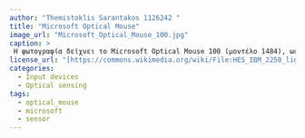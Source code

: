 ```yaml
---
author: "Themistoklis Sarantakos 1126242 "
title: "Microsoft Optical Mouse"
image_url: "Microsoft_Optical_Mouse_100.jpg"
caption: >
 Η φωτογραφία δείχνει το Microsoft Optical Mouse 100 (μοντέλο 1484), ως δείγμα μιας κλασικής λύσης εισόδου.
license_url: "[https://commons.wikimedia.org/wiki/File:HES_IBM_2250_light_pen_grlloyd_Oct1969.png#](https://commons.wikimedia.org/wiki/File:Microsoft_Optical_Mouse_100_1484.jpg)"
categories:
  - Input devices
  - Optical sensing
tags:
  - optical_mouse
  - microsoft
  - sensor
---
```


